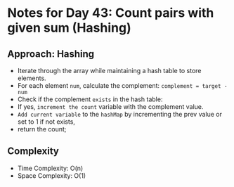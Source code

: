 # Notes for Day 43: Count pairs with given sum (Hashing)

## Approach: Hashing

- Iterate through the array while maintaining a hash table to store elements.
- For each element `num`, calculate the complement: `complement = target - num  `
- Check if the complement `exists` in the hash table:
- If yes, `increment the count` variable with the complement value.
- `Add current variable` to the `hashMap` by incrementing the prev value or set to 1 if not exists,
- return the count;

## Complexity

- Time Complexity: O(n)
- Space Complexity: O(1)
